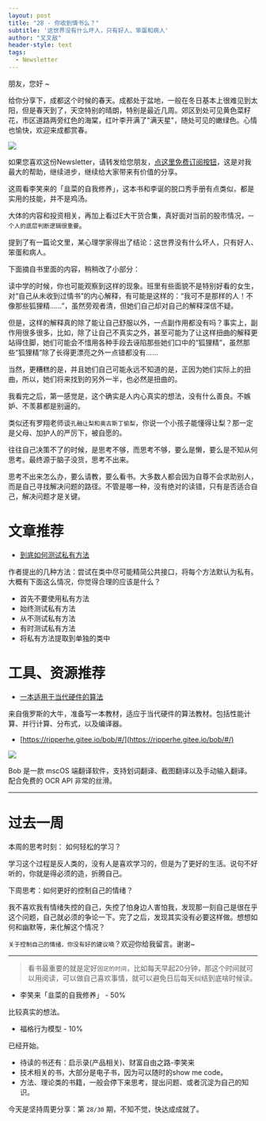 ```yaml
---
layout: post
title: "28 - 你收到情书么？"
subtitle: '这世界没有什么坏人，只有好人、笨蛋和病人'
author: "叉叉敌"
header-style: text
tags:
  - Newsletter
---
```


朋友，您好 ~

给你分享下，成都这个时候的春天。成都处于盆地，一般在冬日基本上很难见到太阳，但是春天到了，天空特别的晴朗，特别是最近几周。郊区到处可见黄色菜籽花，市区道路两旁红色的海棠，红叶李开满了"满天星"，随处可见的嫩绿色。心情也愉快，欢迎来成都赏春。

![](https://gitee.com/chasays/mdPic/raw/master/uPic/20220312140909.png)

如果您喜欢这份Newsletter，请转发给您朋友，[点这里免费订阅按钮](https://chasays.zhubai.love/)，这是对我最大的帮助，继续进步，继续给大家带来有价值的分享。



这周看李笑来的「韭菜的自我修养」，这本书和李诞的脱口秀手册有点类似，都是实用的技能，并不是鸡汤。

大体的内容和投资相关，再加上看过E大干货合集，真好面对当前的股市情况，`一个人的底层判断逻辑很重要`。

提到了有一篇论文里，某心理学家得出了结论：这世界没有什么坏人，只有好人、笨蛋和病人。


下面摘自书里面的内容，稍稍改了小部分：

读中学的时候，你也可能观察到这样的现象。班里有些面貌不是特别好看的女生，对“自己从未收到过情书”的内心解释，有可能是这样的：“我可不是那样的人！不像那些狐狸精……”，虽然旁观者清，但她们自己却对自己的解释深信不疑。

但是，这样的解释真的除了能让自己舒服以外，一点副作用都没有吗？事实上，副作用很多很多，比如，除了让自己不真实之外，甚至可能为了让这样扭曲的解释更站得住脚，她们可能会不惜用各种手段去诬陷那些她们口中的“狐狸精”，虽然那些“狐狸精”除了长得更漂亮之外一点错都没有……

当然，更糟糕的是，并且她们自己可能永远不知道的是，正因为她们实际上的扭曲，所以，她们将来找到的另外一半，也必然是扭曲的。


我看完之后，第一感觉是，这个确实是人内心真实的想法，没有什么善良。不嫉妒、不羡慕都是别逼的。


类似还有罗翔老师谈`孔融让梨和奥古斯丁偷梨`，你说一个小孩子能懂得让梨？那一定是父母、加护人的严厉下，被自愿的。


往往自己决策不了的时候，是思考不够，而思考不够，要么是懒，要么是不知从何思考。最终源于脑子没货，思考不出来。

思考不出来怎么办，要么请教，要么看书。大多数人都会因为自尊不会求助别人，而是自己寻找解决问题的路径。不管是哪一种，没有绝对的读错，只有是否适合自己，解决问题才是关键。




# 文章推荐


- [到底如何测试私有方法](https://jesseduffield.com/Testing-Private-Methods/)

作者提出的几种方法：尝试在类中尽可能精简公共接口，将每个方法默认为私有。大概有下面这么情况，你觉得合理的应该是什么？

- 首先不要使用私有方法
- 始终测试私有方法
- 从不测试私有方法
- 有时测试私有方法
- 将私有方法提取到单独的类中







# 工具、资源推荐

- [一本适用于当代硬件的算法](https://en.algorithmica.org/hpc/)

来自俄罗斯的大牛，准备写一本教材，适应于当代硬件的算法教材。包括性能计算、并行计算、分布式，以及编译器。



- [https://ripperhe.gitee.io/bob/#/](https://ripperhe.gitee.io/bob/#/)

![](https://gitee.com/chasays/mdPic/raw/master/uPic/20220312131234.png)

Bob 是一款 mscOS 端翻译软件，支持划词翻译、截图翻译以及手动输入翻译。配合免费的 OCR API 非常的丝滑。


---

# 过去一周

本周的思考时刻： 如何轻松的学习？

学习这个过程是反人类的，没有人是喜欢学习的，但是为了更好的生活。说句不好听的，你就是得必须的造，折腾自己。


下周思考：如何更好的控制自己的情绪？

我不喜欢我有情绪失控的自己，失控了怕身边人害怕我，发现那一刻自己是很在乎这个问题，自己就必须的争论一下。完了之后，发现其实没有必要这样做。想想如何和幽默等，来化解这个情况？

`关于控制自己的情绪，你没有好的建议喃`？欢迎你给我留言。谢谢~


---

> 看书最重要的就是定好`固定的时间`，比如每天早起20分钟，那这个时间就可以用阅读，可以做自己喜欢事情，就可以避免日后每天纠结到底啥时候读。

- 李笑来「韭菜的自我修养」 - 50%


比较真实的想法。


- 福格行为模型 - 10%

已经开始。

- 待读的书还有：启示录(产品相关)、财富自由之路-李笑来
- 技术相关的书，大部分是电子书，因为可以随时的show me code。
- 方法、理论类的书籍，一般会停下来思考，提出问题、或者沉淀为自己的知识。


今天是坚持周更分享：第 `28/30` 期，不知不觉，快达成成就了。

